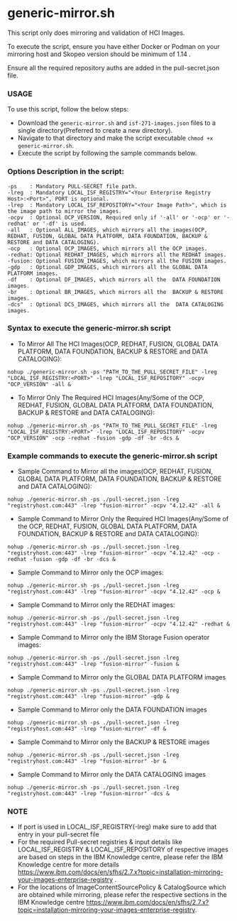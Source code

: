 # generic-mirror.sh

This script only does mirroring and validation of HCI Images.

To execute the script, ensure you have either Docker or Podman on your mirroring host and Skopeo version should be minimum of 1.14 .

Ensure all the required repository auths are added in the pull-secret.json file.

### USAGE
To use this script, follow the below steps:
- Download the `generic-mirror.sh` and `isf-271-images.json` files to a single directory(Preferred to create a new directory).
- Navigate to that directory and make the script executable `chmod +x generic-mirror.sh`.
- Execute the script by following the sample commands below.

### Options Description in the script:
```
-ps    : Mandatory PULL-SECRET file path.
-lreg  : Mandatory LOCAL_ISF_REGISTRY="<Your Enterprise Registry Host>:<Port>", PORT is optional.
-lrep  : Mandatory LOCAL_ISF_REPOSITORY="<Your Image Path>", which is the image path to mirror the images.
-ocpv  : Optional OCP_VERSION, Required only if '-all' or '-ocp' or '-redhat' or '-df' is used.
-all   : Optional ALL_IMAGES, which mirrors all the images(OCP, REDHAT, FUSION, GLOBAL DATA PLATFORM, DATA FOUNDATION, BACKUP & RESTORE and DATA CATALOGING).
-ocp   : Optional OCP_IMAGES, which mirrors all the OCP images.
-redhat: Optional REDHAT_IMAGES, which mirrors all the REDHAT images.
-fusion: Optional FUSION_IMAGES, which mirrors all the FUSION images.
-gdp   : Optional GDP_IMAGES, which mirrors all the GLOBAL DATA PLATFORM images.
-df    : Optional DF_IMAGES, which mirrors all the  DATA FOUNDATION images.
-br    : Optional BR_IMAGES, which mirrors all the  BACKUP & RESTORE images.
-dcs"  : Optional DCS_IMAGES, which mirrors all the  DATA CATALOGING images.
```

### Syntax to execute the generic-mirror.sh script
- To Mirror All The HCI Images(OCP, REDHAT, FUSION, GLOBAL DATA PLATFORM, DATA FOUNDATION, BACKUP & RESTORE and DATA CATALOGING):
```
nohup ./generic-mirror.sh -ps "PATH_TO_THE_PULL_SECRET_FILE" -lreg "LOCAL_ISF_REGISTRY:<PORT>" -lrep "LOCAL_ISF_REPOSITORY" -ocpv "OCP_VERSION" -all &
```

- To Mirror Only The Required HCI Images(Any/Some of the OCP, REDHAT, FUSION, GLOBAL DATA PLATFORM, DATA FOUNDATION, BACKUP & RESTORE and DATA CATALOGING):
```
nohup ./generic-mirror.sh -ps "PATH_TO_THE_PULL_SECRET_FILE" -lreg "LOCAL_ISF_REGISTRY:<PORT>" -lrep "LOCAL_ISF_REPOSITORY" -ocpv "OCP_VERSION" -ocp -redhat -fusion -gdp -df -br -dcs &
```

### Example commands to execute the generic-mirror.sh script
- Sample Command to Mirror all the images(OCP, REDHAT, FUSION, GLOBAL DATA PLATFORM, DATA FOUNDATION, BACKUP & RESTORE and DATA CATALOGING):
```
nohup ./generic-mirror.sh -ps ./pull-secret.json -lreg "registryhost.com:443" -lrep "fusion-mirror" -ocpv "4.12.42" -all &
```

- Sample Command to Mirror Only the Required HCI Images(Any/Some of the OCP, REDHAT, FUSION, GLOBAL DATA PLATFORM, DATA FOUNDATION, BACKUP & RESTORE and DATA CATALOGING):
```
nohup ./generic-mirror.sh -ps ./pull-secret.json -lreg "registryhost.com:443" -lrep "fusion-mirror" -ocpv "4.12.42" -ocp -redhat -fusion -gdp -df -br -dcs &
```

- Sample Command to Mirror only the OCP images:
```
nohup ./generic-mirror.sh -ps ./pull-secret.json -lreg "registryhost.com:443" -lrep "fusion-mirror" -ocpv "4.12.42" -ocp &
```

- Sample Command to Mirror only the REDHAT images:
```
nohup ./generic-mirror.sh -ps ./pull-secret.json -lreg "registryhost.com:443" -lrep "fusion-mirror" -ocpv "4.12.42" -redhat &
```

- Sample Command to Mirror only the IBM Storage Fusion operator images:
```
nohup ./generic-mirror.sh -ps ./pull-secret.json -lreg "registryhost.com:443" -lrep "fusion-mirror" -fusion &
```

- Sample Command to Mirror only the GLOBAL DATA PLATFORM images
```
nohup ./generic-mirror.sh -ps ./pull-secret.json -lreg "registryhost.com:443" -lrep "fusion-mirror" -gdp &
```

- Sample Command to Mirror only the DATA FOUNDATION images
```
nohup ./generic-mirror.sh -ps ./pull-secret.json -lreg "registryhost.com:443" -lrep "fusion-mirror" -df &
```

- Sample Command to Mirror only the BACKUP & RESTORE images
```
nohup ./generic-mirror.sh -ps ./pull-secret.json -lreg "registryhost.com:443" -lrep "fusion-mirror" -br &
```

- Sample Command to Mirror only the DATA CATALOGING images
```
nohup ./generic-mirror.sh -ps ./pull-secret.json -lreg "registryhost.com:443" -lrep "fusion-mirror" -dcs &
```

### NOTE
- If port is used in LOCAL_ISF_REGISTRY(-lreg) make sure to add that entry in your pull-secret file
- For the required Pull-secret registries & input details like LOCAL_ISF_REGISTRY & LOCAL_ISF_REPOSITORY of respective images are based on steps in the IBM Knowledge centre, please refer the IBM Knowledge centre for more details https://www.ibm.com/docs/en/sfhs/2.7.x?topic=installation-mirroring-your-images-enterprise-registry .
- For the locations of ImageContentSourcePolicy & CatalogSource which are obtained while mirroring, please refer the respective sections in the IBM Knowledge centre https://www.ibm.com/docs/en/sfhs/2.7.x?topic=installation-mirroring-your-images-enterprise-registry.